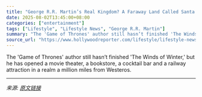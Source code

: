 ```yaml
---
title: "George R.R. Martin’s Real Kingdom? A Faraway Land Called Santa Fe"
date: 2025-08-02T13:45:00+08:00
categories: ["entertainment"]
tags: ["Lifestyle", "Lifestyle News", "George R.R. Martin"]
summary: "The 'Game of Thrones' author still hasn’t finished 'The Winds of Winter,' but he has opened a movie theater, a bookstore, a cocktail bar and a railway attraction in a realm a million miles from Wester"
source_url: "https://www.hollywoodreporter.com/lifestyle/lifestyle-news/george-r-r-martins-santa-fe-kingdom-1236332540/"
---
```


The 'Game of Thrones' author still hasn’t finished 'The Winds of Winter,' but he has opened a movie theater, a bookstore, a cocktail bar and a railway attraction in a realm a million miles from Westeros.

---

*来源: [原文链接](https://www.hollywoodreporter.com/lifestyle/lifestyle-news/george-r-r-martins-santa-fe-kingdom-1236332540/)*
